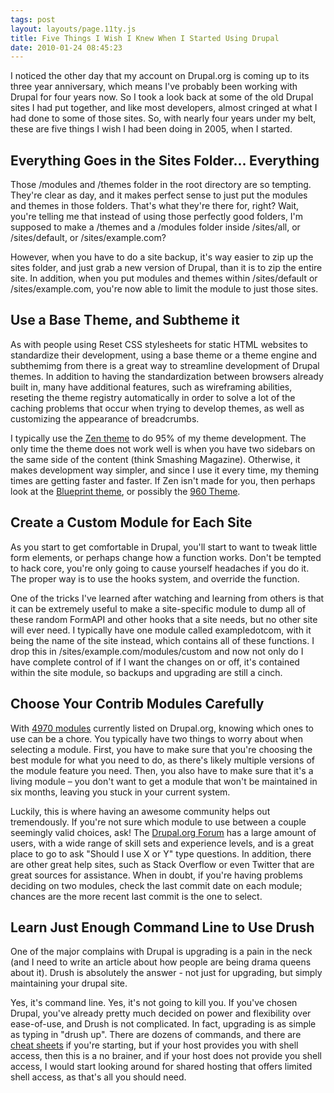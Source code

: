 ```yaml
---
tags: post
layout: layouts/page.11ty.js
title: Five Things I Wish I Knew When I Started Using Drupal
date: 2010-01-24 08:45:23
---
```


I noticed the other day that my account on Drupal.org is coming up to its three year anniversary, which means I've probably been working with Drupal for four years now. So I took a look back at some of the old Drupal sites I had put together, and like most developers, almost cringed at what I had done to some of those sites. So, with nearly four years under my belt, these are five things I wish I had been doing in 2005, when I started.

<!-- excerpt -->

## Everything Goes in the Sites Folder... Everything

Those /modules and /themes folder in the root directory are so tempting. They're clear as day, and it makes perfect sense to just put the modules and themes in those folders. That's what they're there for, right? Wait, you're telling me that instead of using those perfectly good folders, I'm supposed to make a /themes and a /modules folder inside /sites/all, or /sites/default, or /sites/example.com?

However, when you have to do a site backup, it's way easier to zip up the sites folder, and just grab a new version of Drupal, than it is to zip the entire site. In addition, when you put modules and themes within /sites/default or /sites/example.com, you're now able to limit the module to just those sites.

## Use a Base Theme, and Subtheme it

As with people using Reset CSS stylesheets for static HTML websites to standardize their development, using a base theme or a theme engine and subthemimg from there is a great way to streamline development of Drupal themes. In addition to having the standardization between browsers already built in, many have additional features, such as wireframing abilities, reseting the theme registry automatically in order to solve a lot of the caching problems that occur when trying to develop themes, as well as customizing the appearance of breadcrumbs.

I typically use the [Zen theme](http://drupal.org/project/zen) to do 95% of my theme development. The only time the theme does not work well is when you have two sidebars on the same side of the content (think Smashing Magazine). Otherwise, it makes development way simpler, and since I use it every time, my theming times are getting faster and faster. If Zen isn't made for you, then perhaps look at the [Blueprint theme](https://drupal.org/project/blueprint), or possibly the [960 Theme](https://drupal.org/project/ninesixty).

## Create a Custom Module for Each Site

As you start to get comfortable in Drupal, you'll start to want to tweak little form elements, or perhaps change how a function works. Don't be tempted to hack core, you're only going to cause yourself headaches if you do it. The proper way is to use the hooks system, and override the function.

One of the tricks I've learned after watching and learning from others is that it can be extremely useful to make a site-specific module to dump all of these random FormAPI and other hooks that a site needs, but no other site will ever need. I typically have one module called exampledotcom, with it being the name of the site instead, which contains all of these functions. I drop this in /sites/example.com/modules/custom and now not only do I have complete control of if I want the changes on or off, it's contained within the site module, so backups and upgrading are still a cinch.

## Choose Your Contrib Modules Carefully

With [4970 modules](https://drupal.org/project/usage) currently listed on Drupal.org, knowing which ones to use can be a chore. You typically have two things to worry about when selecting a module. First, you have to make sure that you're choosing the best module for what you need to do, as there's likely multiple versions of the module feature you need. Then, you also have to make sure that it's a living module – you don't want to get a module that won't be maintained in six months, leaving you stuck in your current system.

Luckily, this is where having an awesome community helps out tremendously. If you're not sure which module to use between a couple seemingly valid choices, ask! The [Drupal.org Forum](https://www.drupal.org/forum) has a large amount of users, with a wide range of skill sets and experience levels, and is a great place to go to ask "Should I use X or Y" type questions. In addition, there are other great help sites, such as Stack Overflow or even Twitter that are great sources for assistance. When in doubt, if you're having problems deciding on two modules, check the last commit date on each module; chances are the more recent last commit is the one to select.

## Learn Just Enough Command Line to Use Drush

One of the major complains with Drupal is upgrading is a pain in the neck (and I need to write an article about how people are being drama queens about it). Drush is absolutely the answer - not just for upgrading, but simply maintaining your drupal site.

Yes, it's command line. Yes, it's not going to kill you. If you've chosen Drupal, you've already pretty much decided on power and flexibility over ease-of-use, and Drush is not complicated. In fact, upgrading is as simple as typing in "drush up". There are dozens of commands, and there are [cheat sheets](https://drupal.org/node/477684) if you're starting, but if your host provides you with shell access, then this is a no brainer, and if your host does not provide you shell access, I would start looking around for shared hosting that offers limited shell access, as that's all you should need.
